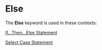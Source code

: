 
# Else <keyword>

The  **Else** keyword is used in these contexts:

 [If...Then...Else Statement](53514f63-ec20-27bf-2b61-5706540a4999.md)

 [Select Case Statement](8e885f14-c722-5217-705e-474516fa416b.md)

